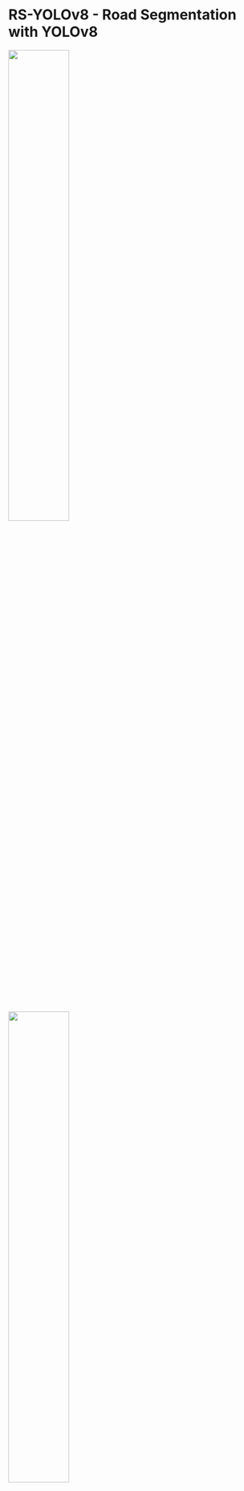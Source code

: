 # RS-YOLOv8 - Road Segmentation with YOLOv8

<p float="left">
  <img src="https://github.com/AnanthaPadmanaban-KrishnaKumar/RS-YOLOv8/blob/main/assets/input_video.gif" width="49%" style="margin-right: 2%;" />
  <img src="https://github.com/AnanthaPadmanaban-KrishnaKumar/RS-YOLOv8/blob/main/assets/output_video.gif" width="49%" />
</p>

## Introduction
This project delivers an innovative, real-time solution for road segmentation within Autonomous Driving Assistant Systems (ADAS). It extends the capabilities of the RS-ADAS project by integrating the advanced object detection of YOLOv8 with an automated annotation process, addressing real-time processing challenges in ADAS applications.

## Project Objective
The primary goal is to develop a road segmentation model that operates efficiently in real-time environments. This is achieved by combining the object detection strengths of YOLOv8 with an automated annotation pipeline, leading to a robust and responsive ADAS component.

## Core Components
- **YOLOv8 Object Detection**: A state-of-the-art model used for identifying road areas in various settings.
- **Automated Annotation (autoannotate.py)**: A custom script leveraging Ultralytics's SAM large model for creating precise road segment annotations.
- **Ultralytics YOLOv8 Segmentation Model**: A model trained on the annotated data for accurate, real-time road segmentation.

## Detailed Workflow
<img src="https://github.com/AnanthaPadmanaban-KrishnaKumar/RS-YOLOv8/blob/main/assets/yolo-segment.png" weight="20%">

- **Image Collection**: Gathering a diverse set of environmental images for model training.
- **Road Detection with YOLOv8**: Applying YOLOv8 for the initial detection of road areas in these images.
- **Automated Annotation Process**: Utilizing autoannotate.py to generate accurate annotations for the detected road segments.
- **Segmentation Model Training**: Using the annotated data to train the YOLOv8 segmentation model specifically for real-time application.
Deployment for Real-Time Inference: Implementing the trained model in ADAS for on-the-fly road segmentation.


## YOLOv8 Object Detection Architecture Overview
![U-Net Architecture with VGG Backbone](https://github.com/AnanthaPadmanaban-KrishnaKumar/RS-SAM/blob/main/assets/yolo.jpg)
This image illustrates the detailed architecture of the YOLOv8 object detection model. It is a comprehensive schematic that outlines the flow from input image to detected objects.

### Backbone Architecture
The backbone is responsible for feature extraction and is constructed using a series of convolutional layers:

- **Pyramid Scaling Layers (P1 - P5)**: These layers form a feature pyramid that captures a wide range of object sizes and details.
- **CSPDarknet Layers**: Central to the backbone, they process the input images through a series of convolutions and shortcut connections.
- **C2F Blocks**: These are cross-stage partial blocks that enhance feature fusion by combining low and high-level information.
- **SPPF (Spatial Pyramid Pooling - Fast)**: This block pools features at different spatial scales to capture contextual information effectively.

### Head Architecture
The head is where the actual detection takes place and is comprised of:

- **YOLOv8 Detection Heads**: These are present for each scale (P3, P4, P5) and are responsible for predicting bounding boxes, objectness scores, and class probabilities.
- **Convolutional Layers**: They are used to process the feature maps and refine the detection results.
Upsampling Layers: These layers are utilized to merge feature maps from different levels of the backbone.
- **Loss Functions**: Includes Binary Cross-Entropy (BCE) for class prediction and Complete Intersection over Union (CIoU) loss for bounding box accuracy.
  
### Detection Process Details
- **Bottleneck and Concatenation**: Bottleneck layers followed by concatenation steps ensure rich feature maps that combine multiple levels of information.
- **Batch Normalization and SiLU Activation**: Included within convolutional blocks to stabilize learning and introduce non-linearities.
- **Detect Layers**: Located at strategic points in the architecture, they interpret the refined feature maps to make final object predictions.

### Dataset Composition

- **Training Set**: 5,000 images with corresponding segmentation masks.
- **Testing Set**: 1,00 images with associated masks for model accuracy evaluation.

### Preprocessing Techniques

- **Resizing**: Uniformly resized images and masks to 640 x 640 x 3 to standardize the input data.
- **Normalization**: Applied normalization to standardize pixel values across all images and eliminate outliers.

### Training Infrastructure

- Conducted on **Amazon SageMaker** with an NVIDIA Tesla T4 GPU (ml.g5.2xlarge instance).

### Training Hyperparameters

- **Epochs**: 100 epochs to balance learning and prevent overfitting.
- **Batch Size**: A batch size of 16, optimizing memory usage and model performance.
- **Learning Rate**: Set to 0.0001 for steady convergence without overshooting minima.
- **Custom Loss Function**: Binary Cross Entropy
- **Primary Metric**: Accuracy was used to gauge predictive performance.
- **Callbacks**: Early Stopping with a patience of 12 epochs and model checkpointing to save the best-performing model iteration.

<p float="left">
  <img src="https://github.com/AnanthaPadmanaban-KrishnaKumar/RS-YOLOv8/blob/main/assets/input_video.gif" width="49%" style="margin-right: 2%;" />
  <img src="https://github.com/AnanthaPadmanaban-KrishnaKumar/RS-YOLOv8/blob/main/assets/output_video_box.gif" width="49%" />
</p>

## YOLOv8 Segmentation
- The Ultralytics' YOLOv8 segmentation model takes the images along with the anotated labels files(.txt) performs detailed segmentation, isolating the road in real time with high precision.
<p float="left">
  <img src="https://github.com/AnanthaPadmanaban-KrishnaKumar/RS-YOLOv8/blob/main/assets/output_video_box.gif" width="49%" style="margin-right: 2%;" />
  <img src="https://github.com/AnanthaPadmanaban-KrishnaKumar/RS-YOLOv8/blob/main/assets/output_video.gif" width="49%" />
</p>

## Major Achievements
- **Reduction in Inference Time**: One of the most noteworthy accomplishments of this project is the substantial reduction in inference time. By leveraging the efficiency of YOLOv8, the project successfully minimizes the time taken to process and segment road scenes. This improvement is crucial for real-time applications where decisions must be made swiftly and accurately.
- **Enhanced Accuracy and Precision**: The use of the YOLOv8 for the segmentation, with its detailed annotations, has enabled the model to segment roads with greater precision and accuracy. This enhancement is particularly beneficial in complex urban environments where distinguishing various elements accurately is vital for safe navigation.
- **Automated Annotation Process**: The introduction of an automated annotation process, reducing the reliance on manual annotation, has streamlined the model training phase. This not only saves significant time and effort but also reduces the likelihood of human error, leading to more consistent and reliable results.
- **Real-Time Processing Capability**: The ability of the system to process and analyze data in real-time is a critical requirement for ADAS, and this project successfully meets this demand. The real-time processing capability ensures that the ADAS can make prompt and informed decisions, a key factor in ensuring the safety of autonomous vehicles.

## Future Directions
As we continue to enhance our road segmentation model for Autonomous Driving Assistant Systems (ADAS), our ongoing efforts are directed towards optimizing the model for even faster processing speeds. A key part of this optimization includes integrating additional data sources to enhance the model's adaptability and accuracy.

In line with this objective, we are undertaking a new project utilizing the Cityscapes dataset. Cityscapes is a comprehensive dataset that provides a rich collection of images captured in urban environments, along with high-quality annotated labels for each image. These annotations cover various elements of urban street scenes, with a particular focus on roads. By leveraging this dataset, we aim to significantly improve the precision and accuracy of our road segmentation model. The Cityscapes dataset's detailed annotations will provide our model with deeper insights into complex urban landscapes, thus enabling more refined and accurate road detection capabilities in diverse environments. This integration will be instrumental in advancing the capabilities of our ADAS technologies, particularly in terms of enhanced reliability and efficiency in real-time applications.

## Conclusion
In conclusion, the YOLOv8 Segmentation project has set a new benchmark in the realm of ADAS. By successfully reducing inference time and enhancing the overall accuracy and efficiency of the segmentation process, this project not only addresses current technological challenges but also lays the groundwork for future innovations in autonomous vehicle navigation and traffic management. 
